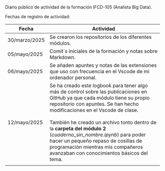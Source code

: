 Diario público de actividad de la formación IFCD-105 (Analista Big Data).

Fechas de registro de actividad: 

| **Fecha**     | **Actividad**                                                                                                                                                                                                                                                                                                                                                                                                                                                  |
| ------------- | -------------------------------------------------------------------------------------------------------------------------------------------------------------------------------------------------------------------------------------------------------------------------------------------------------------------------------------------------------------------------------------------------------------------------------------------------------------- |
| 30/marzo/2025 | Se crearon los repositorios de los diferentes módulos.                                                                                                                                                                                                                                                                                                                                                                                                         |
| 05/mayo/2025  | Comit´s iniciales de la formación y notas sobre Markdown.                                                                                                                                                                                                                                                                                                                                                                                                      |
| 06/mayo/2025  | Se añaden apuntes y notas de las extensiones que uso con frecuencia en el Vscode de mi ordenador personal.                                                                                                                                                                                                                                                                                                                                                     |
| 12/mayo/2025  | Se ha creado este logbook para tener algo más de control sobre las publicaciones en GitHub ya que cada módulo tiene su propio repositorio con apuntes. Se han hecho modificaciones en el Vscode de clase.  <br><br>También he creado un archivo tonto dentro de la **carpeta del módulo 2** (*cuaderno_sin_nombre.ipynb*) para poder hacer un pequeño repaso de cosillas de programación mientras mis compañeros avanzaban con conocimientos básicos del tema. |
|               |                                                                                                                                                                                                                                                                                                                                                                                                                                                                |
